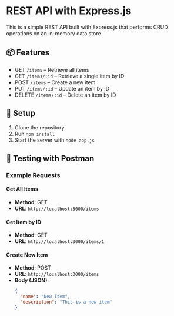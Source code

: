 # REST API with Express.js

This is a simple REST API built with Express.js that performs CRUD operations on an in-memory data store.

## 📦 Features

- GET `/items` – Retrieve all items
- GET `/items/:id` – Retrieve a single item by ID
- POST `/items` – Create a new item
- PUT `/items/:id` – Update an item by ID
- DELETE `/items/:id` – Delete an item by ID

## 🚀 Setup

1. Clone the repository
2. Run `npm install`
3. Start the server with `node app.js`

## 🧪 Testing with Postman

### Example Requests

#### Get All Items

- **Method**: GET
- **URL**: `http://localhost:3000/items`

#### Get Item by ID

- **Method**: GET
- **URL**: `http://localhost:3000/items/1`

#### Create New Item

- **Method**: POST
- **URL**: `http://localhost:3000/items`
- **Body (JSON)**:
  ```json
  {
    "name": "New Item",
    "description": "This is a new item"
  }
